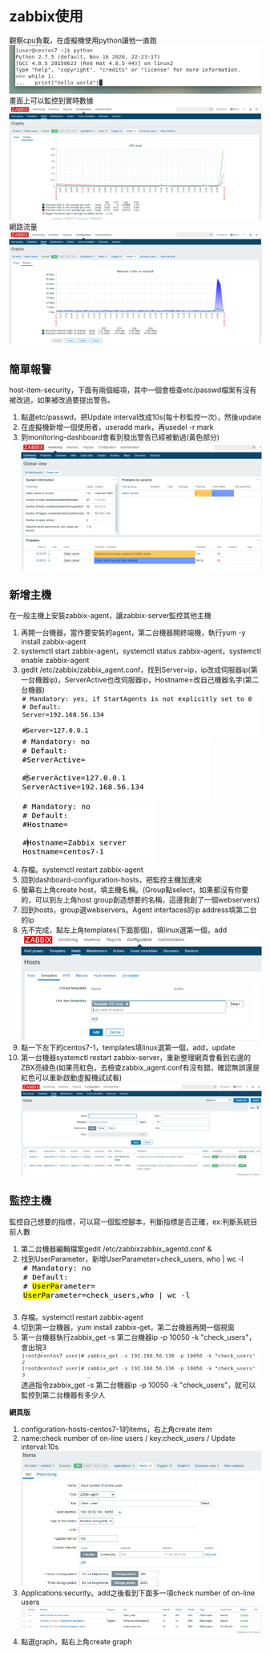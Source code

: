 # zabbix使用
  
觀察cpu負載，在虛擬機使用python讓他一直跑  
![image](https://github.com/fairy042026/109-linux-/blob/main/0609%E4%B8%8A%E8%AA%B2%E5%85%A7%E5%AE%B9/photo_2021-06-09_09-42-50.jpg)  
畫面上可以監控到實時數據
![image](https://github.com/fairy042026/109-linux-/blob/main/0609%E4%B8%8A%E8%AA%B2%E5%85%A7%E5%AE%B9/0702.PNG)  
網路流量
![image](https://github.com/fairy042026/109-linux-/blob/main/0609%E4%B8%8A%E8%AA%B2%E5%85%A7%E5%AE%B9/%E6%93%B7%E5%8F%960609.PNG)  

## 簡單報警
host-item-security，下面有兩個細項，其中一個會檢查etc/passwd檔案有沒有被改過，如果被改過要提出警告。
  
1. 點選etc/passwd，把Update interval改成10s(每十秒監控一次)，然後update
2. 在虛擬機新增一個使用者，useradd mark，再usedel -r mark
3. 到monitoring-dashboard會看到發出警告已經被動過(黃色部分)
![image](https://github.com/fairy042026/109-linux-/blob/main/0609%E4%B8%8A%E8%AA%B2%E5%85%A7%E5%AE%B9/06091.PNG)  

## 新增主機
在一般主機上安裝zabbix-agent，讓zabbix-server監控其他主機
  
1. 再開一台機器，當作要安裝的agent，第二台機器開終端機，執行yum -y install zabbix-agent
2. systemctl start zabbix-agent，systemctl status zabbix-agent，systemctl enable zabbix-agent
3. gedit /etc/zabbix/zabbix_agent.conf，找到Server=ip，ip改成伺服器ip(第一台機器ip)，ServerActive也改伺服器ip，Hostname=改自己機器名字(第二台機器)  
![image](https://github.com/fairy042026/109-linux-/blob/main/0609%E4%B8%8A%E8%AA%B2%E5%85%A7%E5%AE%B9/06093.PNG)  
![image](https://github.com/fairy042026/109-linux-/blob/main/0609%E4%B8%8A%E8%AA%B2%E5%85%A7%E5%AE%B9/06094.PNG)  
![image](https://github.com/fairy042026/109-linux-/blob/main/0609%E4%B8%8A%E8%AA%B2%E5%85%A7%E5%AE%B9/06095.PNG)    
4. 存檔。systemctl restart zabbix-agent  
5. 回到dashboard-configuration-hosts，把監控主機加進來
6. 螢幕右上角create host，填主機名稱。(Group點select，如果都沒有你要的，可以到左上角host group創造想要的名稱，這邊我創了一個webservers)
7. 回到hosts，group選webservers。Agent interfaces的ip address填第二台的ip
8. 先不完成，點左上角templates(下面那個)，填linux選第一個，add
![image](https://github.com/fairy042026/109-linux-/blob/main/0609%E4%B8%8A%E8%AA%B2%E5%85%A7%E5%AE%B9/06092.PNG)  
9. 點一下左下的centos7-1，templates填linux選第一個，add，update
10. 第一台機器systemctl restart zabbix-server，重新整理網頁會看到右邊的ZBX亮綠色(如果亮紅色，去檢查zabbix_agent.conf有沒有錯，確認無誤還是紅色可以重新啟動虛擬機試試看)  
![image](https://github.com/fairy042026/109-linux-/blob/main/0609%E4%B8%8A%E8%AA%B2%E5%85%A7%E5%AE%B9/09066.PNG)  

## 監控主機
監控自己想要的指標，可以寫一個監控腳本，判斷指標是否正確，ex:判斷系統目前人數  
  
1. 第二台機器編輯檔案gedit /etc/zabbixzabbix_agentd.conf &
2. 找到UserParameter，新增UserParameter=check_users, who | wc -l  
![image](https://github.com/fairy042026/109-linux-/blob/main/0609%E4%B8%8A%E8%AA%B2%E5%85%A7%E5%AE%B9/09088.PNG)  
3. 存檔。systemctl restart zabbix-agent  
4. 切到第一台機器，yum install zabbix-get，第二台機器再開一個視窗
5. 第一台機器執行zabbix_get -s 第二台機器ip -p 10050 -k "check_users"，會出現3  
![image](https://github.com/fairy042026/109-linux-/blob/main/0609%E4%B8%8A%E8%AA%B2%E5%85%A7%E5%AE%B9/0911.PNG)  
透過指令zabbix_get -s 第二台機器ip -p 10050 -k "check_users"，就可以監控到第二台機器有多少人

**網頁版**
1. configuration-hosts-centos7-1的items，右上角create item
2. name:check number of on-line users / key:check_users / Update interval:10s
![image](https://github.com/fairy042026/109-linux-/blob/main/0609%E4%B8%8A%E8%AA%B2%E5%85%A7%E5%AE%B9/0111.PNG)  
3. Applications:security。add之後看到下面多一項check number of on-line users
![image](https://github.com/fairy042026/109-linux-/blob/main/0609%E4%B8%8A%E8%AA%B2%E5%85%A7%E5%AE%B9/0122.PNG)  
4. 點選graph，點右上角create graph

